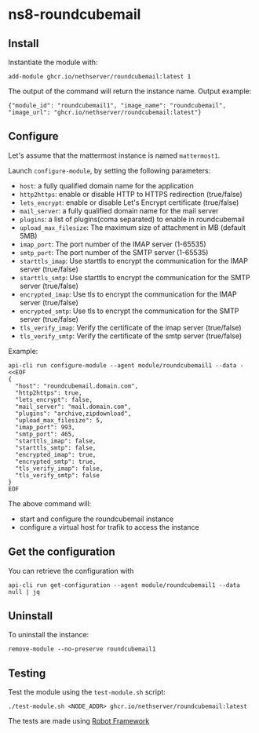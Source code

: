 # ns8-roundcubemail

## Install

Instantiate the module with:

    add-module ghcr.io/nethserver/roundcubemail:latest 1

The output of the command will return the instance name.
Output example:

    {"module_id": "roundcubemail1", "image_name": "roundcubemail", "image_url": "ghcr.io/nethserver/roundcubemail:latest"}

## Configure

Let's assume that the mattermost instance is named `mattermost1`.

Launch `configure-module`, by setting the following parameters:
- `host`: a fully qualified domain name for the application
- `http2https`: enable or disable HTTP to HTTPS redirection (true/false)
- `lets_encrypt`: enable or disable Let's Encrypt certificate (true/false)
- `mail_server`: a fully qualified domain name for the mail server
- `plugins`: a list of plugins(coma separated) to enable in roundcubemail
- `upload_max_filesize`: The maximum size of attachment in MB (default 5MB)
- `imap_port`: The port number of the IMAP server (1-65535)
- `smtp_port`: The port number of the SMTP server (1-65535)
- `starttls_imap`: Use starttls to encrypt the communication for the IMAP server (true/false)
- `starttls_smtp`: Use starttls to encrypt the communication for the SMTP server (true/false)
- `encrypted_imap`: Use tls to encrypt the communication for the IMAP server (true/false)
- `encrypted_smtp`: Use tls to encrypt the communication for the SMTP server (true/false)
- `tls_verify_imap`: Verify the certificate of the imap server (true/false)
- `tls_verify_smtp`: Verify the certificate of the smtp server (true/false)

Example:

```
api-cli run configure-module --agent module/roundcubemail1 --data - <<EOF
{
  "host": "roundcubemail.domain.com",
  "http2https": true,
  "lets_encrypt": false,
  "mail_server": "mail.domain.com",
  "plugins": "archive,zipdownload",
  "upload_max_filesize": 5,
  "imap_port": 993,
  "smtp_port": 465,
  "starttls_imap": false,
  "starttls_smtp": false,
  "encrypted_imap": true,
  "encrypted_smtp": true,
  "tls_verify_imap": false,
  "tls_verify_smtp": false
}
EOF
```

The above command will:
- start and configure the roundcubemail instance
- configure a virtual host for trafik to access the instance

## Get the configuration
You can retrieve the configuration with

```
api-cli run get-configuration --agent module/roundcubemail1 --data null | jq
```

## Uninstall

To uninstall the instance:

    remove-module --no-preserve roundcubemail1

## Testing

Test the module using the `test-module.sh` script:


    ./test-module.sh <NODE_ADDR> ghcr.io/nethserver/roundcubemail:latest

The tests are made using [Robot Framework](https://robotframework.org/)
